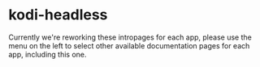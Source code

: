 # kodi-headless

Currently we're reworking these intropages for each app, please use the menu on the left to select other available documentation pages for each app, including this one.

